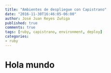 ```yaml
---
title: "Ambientes de despliegue con Capistrano"
date: "2016-11-30T16:46:05-06:00"
author: José Juan Reyes Zuñiga
published: true
comments: true
tags: [ruby, capistrano, environment, deploy]
categories:
- ruby
---
```


# Hola mundo
